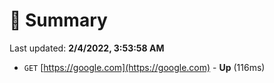 # 📖 Summary
Last updated: **2/4/2022, 3:53:58 AM**

- `GET` [https://google.com](https://google.com) - **Up** (116ms)
